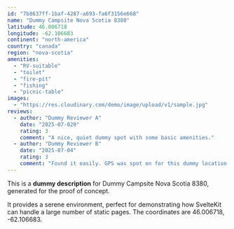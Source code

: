 ```yaml
---
id: "7b8637ff-1baf-4287-a693-fa6f3156e668"
name: "Dummy Campsite Nova Scotia 8380"
latitude: 46.006718
longitude: -62.106683
continent: "north-america"
country: "canada"
region: "nova-scotia"
amenities:
  - "RV-suitable"
  - "toilet"
  - "fire-pit"
  - "fishing"
  - "picnic-table"
images:
  - "https://res.cloudinary.com/demo/image/upload/v1/sample.jpg"
reviews:
  - author: "Dummy Reviewer A"
    date: "2025-07-020"
    rating: 3
    comment: "A nice, quiet dummy spot with some basic amenities."
  - author: "Dummy Reviewer B"
    date: "2025-07-04"
    rating: 3
    comment: "Found it easily. GPS was spot on for this dummy location."
---
```


This is a **dummy description** for Dummy Campsite Nova Scotia 8380, generated for the proof of concept.

It provides a serene environment, perfect for demonstrating how SvelteKit can handle a large number of static pages. The coordinates are 46.006718, -62.106683.
